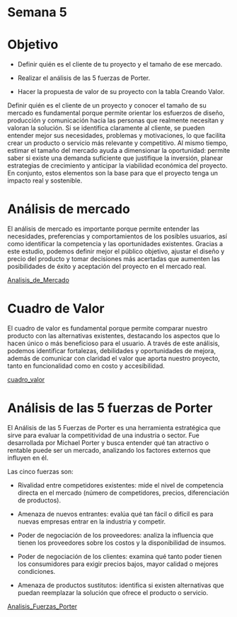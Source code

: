 # Semana 5

# Objetivo

* Definir quién es el cliente de tu proyecto y el tamaño de ese mercado.

* Realizar el análisis de las 5 fuerzas de Porter.

* Hacer la propuesta de valor de su proyecto con la tabla Creando Valor.

Definir quién es el cliente de un proyecto y conocer el tamaño de su mercado es fundamental porque permite orientar los esfuerzos de diseño, producción y comunicación hacia las personas que realmente necesitan y valoran la solución. Si se identifica claramente al cliente, se pueden entender mejor sus necesidades, problemas y motivaciones, lo que facilita crear un producto o servicio más relevante y competitivo. Al mismo tiempo, estimar el tamaño del mercado ayuda a dimensionar la oportunidad: permite saber si existe una demanda suficiente que justifique la inversión, planear estrategias de crecimiento y anticipar la viabilidad económica del proyecto. En conjunto, estos elementos son la base para que el proyecto tenga un impacto real y sostenible.

# Análisis de mercado

El análisis de mercado es importante porque permite entender las necesidades, preferencias y comportamientos de los posibles usuarios, así como identificar la competencia y las oportunidades existentes. Gracias a este estudio, podemos definir mejor el público objetivo, ajustar el diseño y precio del producto y tomar decisiones más acertadas que aumenten las posibilidades de éxito y aceptación del proyecto en el mercado real.

[Analisis_de_Mercado](https://docs.google.com/document/d/1U3TrH4D3F9_TvIXy5K0je2YD7HCqBrmoy5qXrAX4u7c/edit?usp=sharing)

# Cuadro de Valor

El cuadro de valor es fundamental porque permite comparar nuestro producto con las alternativas existentes, destacando los aspectos que lo hacen único o más beneficioso para el usuario. A través de este análisis, podemos identificar fortalezas, debilidades y oportunidades de mejora, además de comunicar con claridad el valor que aporta nuestro proyecto, tanto en funcionalidad como en costo y accesibilidad.

[cuadro_valor](https://www.canva.com/design/DAG0w_cchC4/iZkATuicc6fS7nchp_iR7w/edit?utm_content=DAG0w_cchC4&utm_campaign=designshare&utm_medium=link2&utm_source=sharebutton)

# Análisis de las 5 fuerzas de Porter

El Análisis de las 5 Fuerzas de Porter es una herramienta estratégica que sirve para evaluar la competitividad de una industria o sector. Fue desarrollada por Michael Porter y busca entender qué tan atractivo o rentable puede ser un mercado, analizando los factores externos que influyen en él.

Las cinco fuerzas son:

* Rivalidad entre competidores existentes: mide el nivel de competencia directa en el mercado (número de competidores, precios, diferenciación de productos).

* Amenaza de nuevos entrantes: evalúa qué tan fácil o difícil es para nuevas empresas entrar en la industria y competir.

* Poder de negociación de los proveedores: analiza la influencia que tienen los proveedores sobre los costos y la disponibilidad de insumos.

* Poder de negociación de los clientes: examina qué tanto poder tienen los consumidores para exigir precios bajos, mayor calidad o mejores condiciones.

* Amenaza de productos sustitutos: identifica si existen alternativas que puedan reemplazar la solución que ofrece el producto o servicio.

[Analisis_Fuerzas_Porter](https://www.canva.com/design/DAG0xGMiBc4/y4W1TcuNnE4gSCQcIF5zfA/edit?utm_content=DAG0xGMiBc4&utm_campaign=designshare&utm_medium=link2&utm_source=sharebutton)
